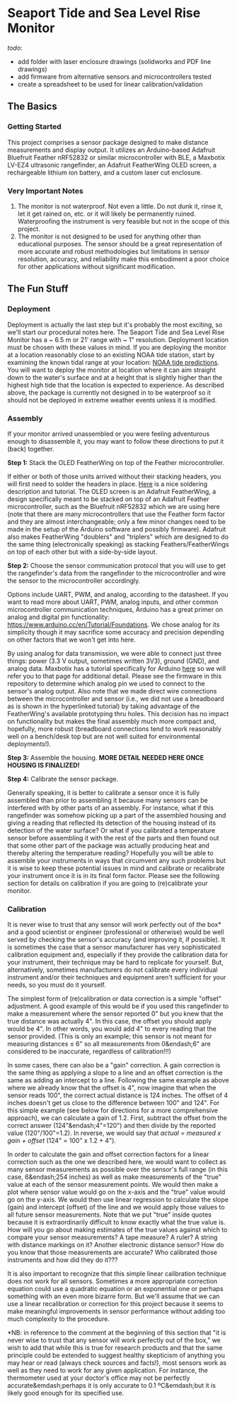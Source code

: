 # Seaport Tide and Sea Level Rise Monitor
*todo*:
- add folder with laser enclosure drawings (solidworks and PDF line drawings)
- add firmware from alternative sensors and microcontrollers tested
- create a spreadsheet to be used for linear calibration/validation

## The Basics
### Getting Started
This project comprises a sensor package designed to make distance measurements and display output. It utilizes an Arduino-based Adafruit Bluefruit Feather nRF52832 or similar microcontroller with BLE, a Maxbotix LV-EZ4 ultrasonic rangefinder, an Adafruit FeatherWing OLED screen, a rechargeable lithium ion battery, and a custom laser cut enclosure.

### Very Important Notes
1. The monitor is not waterproof. Not even a little. Do not dunk it, rinse it, let it get rained on, etc. or it will likely be permanently ruined. Waterproofing the instrument is very feasible but not in the scope of this project.
2. The monitor is not designed to be used for anything other than educational purposes. The sensor should be a great representation of more accurate and robust methodologies but limitations in sensor resolution, accuracy, and reliability make this embodiment a poor choice for other applications without significant modification.

## The Fun Stuff
### Deployment
Deployment is actually the last step but it's probably the most exciting, so we'll start our procedural notes here. The Seaport Tide and Sea Level Rise Monitor has a ~ 6.5 m or 21' range with ~ 1" resolution. Deployment location must be chosen with these values in mind. If you are deploying the monitor at a location reasonably close to an existing NOAA tide station, start by examining the known tidal range at your location: [NOAA tide predictions](https://tidesandcurrents.noaa.gov/tide_predictions.html). You will want to deploy the monitor at location where it can aim straight down to the water's surface and at a height that is slightly higher than the highest high tide that the location is expected to experience. As described above, the package is currently not designed in to be waterproof so it should not be deployed in extreme weather events unless it is modified.

### Assembly
If your monitor arrived unassembled or you were feeling adventurous enough to disassemble it, you may want to follow these directions to put it (back) together.

**Step 1:** Stack the OLED FeatherWing on top of the Feather microcontroller.

If either or both of those units arrived without their stacking headers, you will first need to solder the headers in place. [Here](https://www.makerspaces.com/how-to-solder/) is a nice soldering description and tutorial. The OLED screen is an Adafruit FeatherWing, a design specifically meant to be stacked on top of an Adafruit Feather microcontroller, such as the Bluefruit nRF52832 which we are using here (note that there are many microcontrollers that use the Feather form factor and they are almost interchangeable; only a few minor changes need to be made in the setup of the Arduino software and possibly firmware). Adafruit also makes FeatherWing "doublers" and "triplers" which are designed to do the same thing (electronically speaking) as stacking Feathers/FeatherWings on top of each other but with a side-by-side layout.

**Step 2:** Choose the sensor communication protocol that you will use to get the rangefinder's data from the rangefinder to the microcontroller and wire the sensor to the microcontroller accordingly.

Options include UART, PWM, and analog, according to the datasheet. If you want to read more about UART, PWM, analog inputs, and other common microcontroller communication techniques, Arduino has a great primer on analog and digital pin functionality: https://www.arduino.cc/en/Tutorial/Foundations. We chose analog for its simplicity though it may sacrifice some accuracy and precision depending on other factors that we won't get into here.

By using analog for data transmission, we were able to connect just three things: power (3.3 V output, sometimes written 3V3), ground (GND), and analog data. Maxbotix has a tutorial specifically for Arduino [here](https://www.maxbotix.com/Arduino-Ultrasonic-Sensors-085/) so we will refer you to that page for additional detail. Please see the firmware in this repository to determine which analog pin we used to connect to the sensor's analog output. Also note that we made direct wire connections between the microcontroller and sensor (i.e., we did not use a breadboard as is shown in the hyperlinked tutorial) by taking advantage of the FeatherWing's available prototyping thru holes. This decision has no impact on functionality but makes the final assembly much more compact and, hopefully, more robust (breadboard connections tend to work reasonably well on a bench/desk top but are not well suited for environmental deployments!).

**Step 3:** Assemble the housing. **MORE DETAIL NEEDED HERE ONCE HOUSING IS FINALIZED!**

**Step 4:** Calibrate the sensor package.

Generally speaking, it is better to calibrate a sensor once it is fully assembled than prior to assembling it because many sensors can be interfered with by other parts of an assembly. For instance, what if this rangefinder was somehow picking up a part of the assembled housing and giving a reading that reflected its detection of the housing instead of its detection of the water surface? Or what if you calibrated a temperature sensor before assembling it with the rest of the parts and then found out that some other part of the package was actually producing heat and thereby altering the temperature reading? Hopefully you will be able to assemble your instruments in ways that circumvent any such problems but it is wise to keep these potential issues in mind and calibrate or recalibrate your instrument once it is in its final form factor. Please see the following section for details on calibration if you are going to (re)calibrate your monitor.

### Calibration
It is never wise to trust that any sensor will work perfectly out of the box* and a good scientist or engineer (professional or otherwise) would be well served by checking the sensor's accuracy (and improving it, if possible). It is sometimes the case that a sensor manufacturer has very sophisticated calibration equipment and, especially if they provide the calibration data for your instrument, their technique may be hard to replicate for yourself. But, alternatively, sometimes manufacturers do not calibrate every individual instrument and/or their techniques and equipment aren't sufficient for your needs, so you must do it yourself.

The simplest form of (re)calibration or data correction is a simple "offset" adjustment. A good example of this would be if you used this rangefinder to make a measurement where the sensor reported 0" but you knew that the true distance was actually 4". In this case, the offset you should apply would be 4". In other words, you would add 4" to every reading that the sensor provided. (This is only an example; this sensor is not meant for measuring distances ≤ 6" so all measurements from 0&endash;6" are considered to be inaccurate, regardless of calibration!!!)

In some cases, there can also be a "gain" correction. A gain correction is the same thing as applying a slope to a line and an offset correction is the same as adding an intercept to a line. Following the same example as above where we already know that the offset is 4", now imagine that when the sensor reads 100", the correct actual distance is 124 inches. The offset of 4 inches doesn't get us close to the difference between 100" and 124". For this simple example (see below for directions for a more comprehensive approach), we can calculate a gain of 1.2. First, subtract the offset from the correct answer (124"&endash;4"=120") and then divide by the reported value (120"/100"=1.2). In reverse, we would say that *actual = measured x gain + offset* (124" = 100" x 1.2 + 4").

In order to calculate the gain and offset correction factors for a linear correction such as the one we described here, we would want to collect as many sensor measurements as possible over the sensor's full range (in this case, 6&endash;254 inches) as well as make measurements of the "true" value at each of the sensor measurement points. We would then make a plot where sensor value would go on the x-axis and the "true" value would go on the y-axis. We would then use linear regression to calculate the slope (gain) and intercept (offset) of the line and we would apply those values to all future sensor measurements. Note that we put "true" inside quotes because it is extraordinarily difficult to know exactly what the true value is. How will you go about making estimates of the true values against which to compare your sensor measurements? A tape measure? A ruler? A string with distance markings on it? Another electronic distance sensor? How do you know that those measurements are accurate? Who calibrated those instruments and how did they do it???

It is also important to recognize that this simple linear calibration technique does not work for all sensors. Sometimes a more appropriate correction equation could use a quadratic equation or an exponential one or perhaps something with an even more bizarre form. But we'll assume that we can use a linear recalibration or correction for this project because it seems to make meaningful improvements in sensor performance without adding too much complexity to the procedure.

\*NB: in reference to the comment at the beginning of this section that "it is never wise to trust that any sensor will work perfectly out of the box," we wish to add that while this is true for research products and that the same principle could be extended to suggest healthy skepticism of anything you may hear or read (always check sources and facts!), most sensors work as well as they need to work for any given application. For instance, the thermometer used at your doctor's office may not be perfectly accurate&emdash;perhaps it is only accurate to 0.1 ºC&emdash;but it is likely good enough for its specified use.
